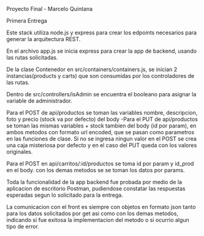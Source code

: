 Proyecto Final - Marcelo Quintana

Primera Entrega 

Este stack utiliza node.js y express para crear los edpoints necesarios para generar la arquitectura REST.

En el archivo app.js se inicia express para crear la app de backend, usando las rutas solicitadas.

De la clase Contenedor en src/containers/containers.js, se inician 2 instancias(products y carts) que son consumidas por los controladores de las rutas.

Dentro de src/controllers/isAdmin se encuentra el booleano para asignar la variable de administrador.

Para el POST de api/productos se toman las variables nombre, descripcion, foto y precio (stock va por defecto) del body -Para el PUT de api/productos se toman las mismas variables + stock tambien del body (id por param), en ambos metodos con formato url encoded, que se pasan como parametros en las funciones de clase. Si no se ingresa ningun valor en el POST se crea una caja misteriosa por defecto y en el caso del PUT queda con los valores originales.

Para el POST en api/carritos/:id/productos se toma id por param y id_prod en el body. con los demas metodos se se toman los datos por params.

Toda la funcionalidad de la app backend fue probada por medio de la aplicacion de escritorio Postman, pudiendose constatar las respuestas esperadas segun lo solicitado para la entrega.

La comunicacion con el front es siempre con objetos en formato json tanto para los datos solicitados por get asi como con los demas metodos, indicando si fue exitosa la implementacion del metodo o si ocurrio algun tipo de error.